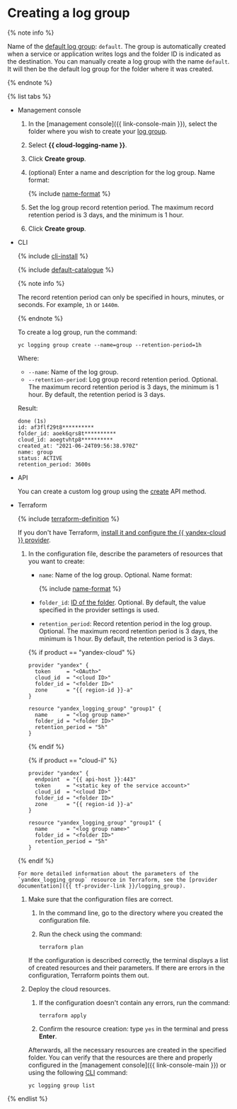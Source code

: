 # Creating a log group

{% note info %}

Name of the [default log group](../concepts/log-group.md): `default`. The group is automatically created when a service or application writes logs and the folder ID is indicated as the destination. You can manually create a log group with the name `default`. It will then be the default log group for the folder where it was created.

{% endnote %}

{% list tabs %}

- Management console

   1. In the [management console]({{ link-console-main }}), select the folder where you wish to create your [log group](../concepts/log-group.md).
   1. Select **{{ cloud-logging-name }}**.
   1. Click **Create group**.
   1. (optional) Enter a name and description for the log group. Name format:

      {% include [name-format](../../_includes/name-format.md) %}

   1. Set the log group record retention period. The maximum record retention period is 3 days, and the minimum is 1 hour.
   1. Click **Create group**.

- CLI

   {% include [cli-install](../../_includes/cli-install.md) %}

   {% include [default-catalogue](../../_includes/default-catalogue.md) %}

   {% note info %}

   The record retention period can only be specified in hours, minutes, or seconds. For example, `1h` or `1440m`.

   {% endnote %}

   To create a log group, run the command:

   ```
   yc logging group create --name=group --retention-period=1h
   ```

   Where:
   * `--name`: Name of the log group.
   * `--retention-period`: Log group record retention period. Optional. The maximum record retention period is 3 days, the minimum is 1 hour. By default, the retention period is 3 days.

   Result:

   ```
   done (1s)
   id: af3flf29t8**********
   folder_id: aoek6qrs8t**********
   cloud_id: aoegtvhtp8**********
   created_at: "2021-06-24T09:56:38.970Z"
   name: group
   status: ACTIVE
   retention_period: 3600s
   ```

- API

   You can create a custom log group using the [create](../api-ref/LogGroup/create.md) API method.

- Terraform

   {% include [terraform-definition](../../_tutorials/terraform-definition.md) %}

   If you don't have Terraform, [install it and configure the {{ yandex-cloud }} provider](../../tutorials/infrastructure-management/terraform-quickstart.md#install-terraform).

   1. In the configuration file, describe the parameters of resources that you want to create:

      * `name`: Name of the log group. Optional. Name format:

         {% include [name-format](../../_includes/name-format.md) %}

      * `folder_id`: [ID of the folder](../../resource-manager/operations/folder/get-id.md). Optional. By default, the value specified in the provider settings is used.

      * `retention_period`: Record retention period in the log group. Optional. The maximum record retention period is 3 days, the minimum is 1 hour. By default, the retention period is 3 days.

      {% if product == "yandex-cloud" %}

      ```hcl
      provider "yandex" {
        token     = "<OAuth>"
        cloud_id  = "<cloud ID>"
        folder_id = "<folder ID>"
        zone      = "{{ region-id }}-a"
      }

      resource "yandex_logging_group" "group1" {
        name      = "<log group name>"
        folder_id = "<folder ID>"
        retention_period = "5h"
      }
      ```

      {% endif %}

      {% if product == "cloud-il" %}

      ```hcl
      provider "yandex" {
        endpoint  = "{{ api-host }}:443"
        token     = "<static key of the service account>"
        cloud_id  = "<cloud ID>"
        folder_id = "<folder ID>"
        zone      = "{{ region-id }}-a"
      }
     
      resource "yandex_logging_group" "group1" {
        name      = "<log group name>"
        folder_id = "<folder ID>"
        retention_period = "5h"
      }
      ```

   {% endif %}

      For more detailed information about the parameters of the `yandex_logging_group` resource in Terraform, see the [provider documentation]({{ tf-provider-link }}/logging_group).

   1. Make sure that the configuration files are correct.

      1. In the command line, go to the directory where you created the configuration file.
      1. Run the check using the command:

         ```
         terraform plan
         ```

      If the configuration is described correctly, the terminal displays a list of created resources and their parameters. If there are errors in the configuration, Terraform points them out.

   1. Deploy the cloud resources.

      1. If the configuration doesn't contain any errors, run the command:

         ```
         terraform apply
         ```

      1. Confirm the resource creation: type `yes` in the terminal and press **Enter**.

      Afterwards, all the necessary resources are created in the specified folder. You can verify that the resources are there and properly configured in the [management console]({{ link-console-main }}) or using the following [CLI](../../cli/quickstart.md) command:

      ```
      yc logging group list
      ```

{% endlist %}
